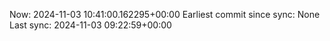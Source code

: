 Now: 2024-11-03 10:41:00.162295+00:00 Earliest commit since sync: None Last sync: 2024-11-03 09:22:59+00:00
